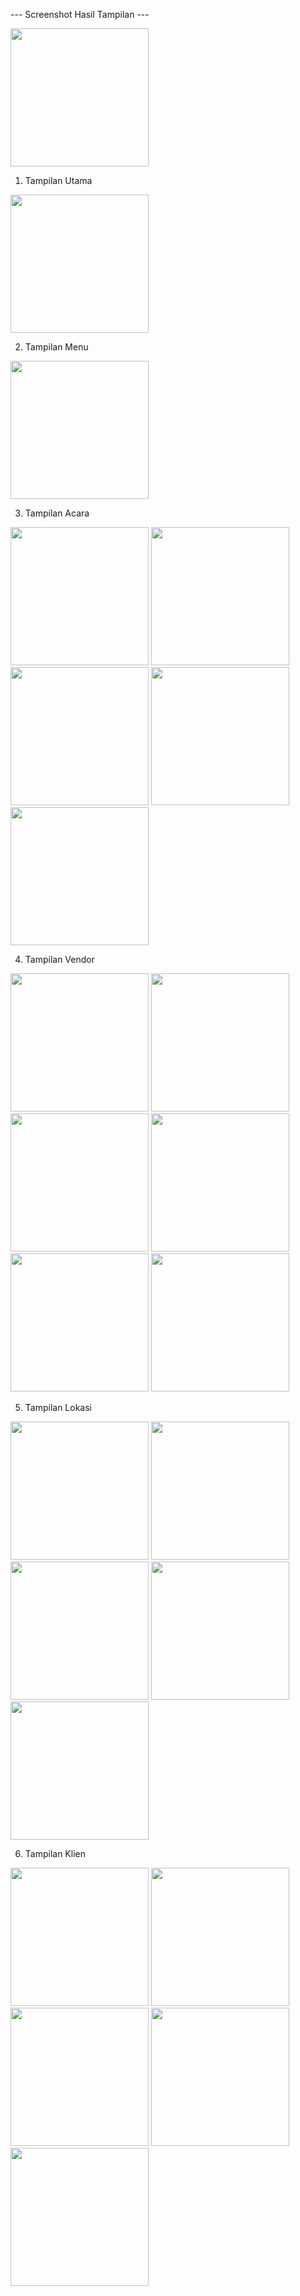 --- Screenshot Hasil Tampilan ---

<img width="221" alt="" src="" />

1. Tampilan Utama

<img width="221" alt="" src="https://github.com/user-attachments/assets/13ff58ed-ad4b-4e0a-93dd-e4792b4d376d" />

2. Tampilan Menu

<img width="221" alt="" src="https://github.com/user-attachments/assets/bdd60352-3aac-45ae-b0f9-f9e66bf56382" />

3. Tampilan Acara

<img width="221" alt="" src="https://github.com/user-attachments/assets/a7eea3d7-3188-4bbd-85e4-b7a400351fd9" /> <img width="221" alt="" src="https://github.com/user-attachments/assets/c20504da-ca1e-4d4a-9607-a054f6a8d701" /> <img width="221" alt="" src="https://github.com/user-attachments/assets/16ec2ed4-7763-4ee4-8060-6a65a67d56a0" /> <img width="221" alt="" src="https://github.com/user-attachments/assets/60d8c707-267b-4719-a5e1-9ad26a3cb9d5" /> <img width="221" alt="" src="https://github.com/user-attachments/assets/49325df0-afc8-4c30-8cb2-a0a5046ef195" />

4. Tampilan Vendor

<img width="221" alt="" src="https://github.com/user-attachments/assets/d957c521-a37e-4c13-b79d-f2aff609c746" /> <img width="221" alt="" src="https://github.com/user-attachments/assets/451478a4-3e78-4224-b9d2-fc8b9325ed4d" /> <img width="221" alt="" src="https://github.com/user-attachments/assets/ce180598-e7a2-491b-a12f-92c8301151b2" /> <img width="221" alt="" src="https://github.com/user-attachments/assets/f4e6f6a1-8f54-4348-9e65-1dd3f48de346" /> <img width="221" alt="" src="" /> <img width="221" alt="" src="https://github.com/user-attachments/assets/68ce1fe3-932b-48a7-bb38-791c35cb553e" />

5. Tampilan Lokasi

<img width="221" alt="" src="https://github.com/user-attachments/assets/b906e995-fb7c-4122-93b1-486f0b95ccc5" /> <img width="221" alt="" src="https://github.com/user-attachments/assets/cdd49063-88ab-4577-aefb-98561b145afe" /> <img width="221" alt="" src="https://github.com/user-attachments/assets/10c72819-eeec-4f7c-abc2-73ea4f5d4886" /> <img width="221" alt="" src="https://github.com/user-attachments/assets/92583795-0408-475d-ba28-c7f94a08444e" /> <img width="221" alt="" src="https://github.com/user-attachments/assets/311b48cf-8bab-4500-af4d-f8038da2aade" />

6. Tampilan Klien

<img width="221" alt="" src="https://github.com/user-attachments/assets/e010da9f-f4f6-4cff-8eeb-b67a082ba53a" /> <img width="221" alt="" src="https://github.com/user-attachments/assets/b5e344fc-bb8a-4512-a4bb-dfc734a8ae30" /> <img width="221" alt="" src="https://github.com/user-attachments/assets/d940a605-4c7e-458f-bf35-97a76437baee" /> <img width="221" alt="" src="https://github.com/user-attachments/assets/d74b0d1e-cecd-466d-9af1-8af2d3ab776f" /> <img width="221" alt="" src="https://github.com/user-attachments/assets/7830271f-92ff-469c-b243-ebf4299f2daf" />
